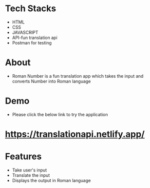 
# Tech Stacks
- HTML
- CSS 
- JAVASCRIPT
- API-fun translation api
- Postman for testing

# About
- Roman Number is a fun translation app which takes the input and converts Number into Roman language


# Demo
- Please click the below link to try the application 

# https://translationapi.netlify.app/


# Features
- Take user's input
- Translate the input
- Displays the output in Roman language


